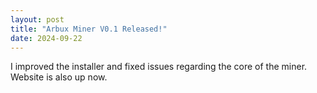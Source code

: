 ```yaml
---
layout: post
title: "Arbux Miner V0.1 Released!"
date: 2024-09-22
---
```


I improved the installer and fixed issues regarding the core of the miner. Website is also up now.
